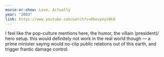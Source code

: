 ```yaml
---
movie-or-show: Love, Actually
year: "2003"
link: https://www.youtube.com/watch?v=D6ouyeycWk8
---
```


I feel like the pop-culture mentions here, the humor, the villain (president)/ hero setup. this would definitely not work in the real world though — a prime minister saying would no-clip public relations out of this earth, and trigger frantic damage control.  
